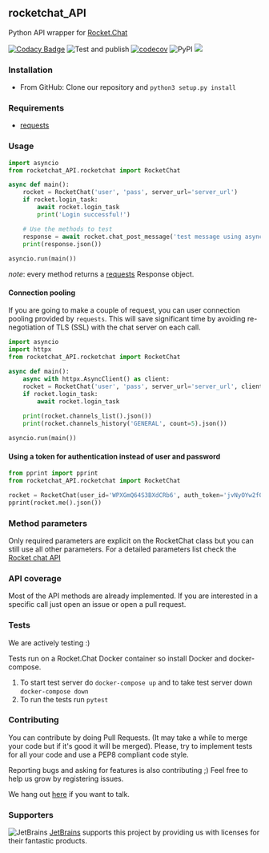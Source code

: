 ## rocketchat_API
Python API wrapper for [Rocket.Chat](https://developer.rocket.chat/reference/api/rest-api/)

[![Codacy Badge](https://api.codacy.com/project/badge/Grade/fff725d9a0974c6597c2dd007daaa86e)](https://www.codacy.com/app/jadolg/rocketchat_API?utm_source=github.com&amp;utm_medium=referral&amp;utm_content=jadolg/rocketchat_API&amp;utm_campaign=Badge_Grade) ![Test and publish](https://github.com/jadolg/rocketchat_API/workflows/Test%20and%20publish/badge.svg?branch=master) [![codecov](https://codecov.io/gh/jadolg/rocketchat_API/branch/master/graph/badge.svg)](https://codecov.io/gh/jadolg/rocketchat_API) ![PyPI](https://img.shields.io/pypi/v/rocketchat_API.svg) ![](https://img.shields.io/pypi/dm/rocketchat-api.svg)

### Installation
- From GitHub:
Clone our repository and `python3 setup.py install`

### Requirements
- [requests](https://github.com/kennethreitz/requests)

### Usage
```python
import asyncio
from rocketchat_API.rocketchat import RocketChat

async def main():
    rocket = RocketChat('user', 'pass', server_url='server_url')
    if rocket.login_task:
        await rocket.login_task
        print('Login successful!')

    # Use the methods to test
    response = await rocket.chat_post_message('test message using asynchronous library!', room_id='room_id')
    print(response.json())
    
asyncio.run(main())
```

*note*: every method returns a [requests](https://github.com/kennethreitz/requests) Response object.

#### Connection pooling
If you are going to make a couple of request, you can user connection pooling provided by `requests`. This will save significant time by avoiding re-negotiation of TLS (SSL) with the chat server on each call.

```python
import asyncio
import httpx
from rocketchat_API.rocketchat import RocketChat

async def main():
    async with httpx.AsyncClient() as client:
    rocket = RocketChat('user', 'pass', server_url='server_url', client=client)
    if rocket.login_task:
        await rocket.login_task
    
    print(rocket.channels_list().json())
    print(rocket.channels_history('GENERAL', count=5).json())

asyncio.run(main())
```
 
#### Using a token for authentication instead of user and password

```python
from pprint import pprint
from rocketchat_API.rocketchat import RocketChat

rocket = RocketChat(user_id='WPXGmQ64S3BXdCRb6', auth_token='jvNyOYw2f0YKwtiFS06Fk21HBRBBuV7zI43HmkNzI_s', server_url='https://demo.rocket.chat')
pprint(rocket.me().json())
```

### Method parameters
Only required parameters are explicit on the RocketChat class but you can still use all other parameters. For a detailed parameters list check the [Rocket chat API](https://developer.rocket.chat/reference/api/rest-api)

### API coverage
Most of the API methods are already implemented. If you are interested in a specific call just open an issue or open a pull request.

### Tests
We are actively testing :) 

Tests run on a Rocket.Chat Docker container so install Docker and docker-compose. 
1. To start test server do `docker-compose up` and to take test server down `docker-compose down`
2. To run the tests run `pytest` 

### Contributing
You can contribute by doing Pull Requests. (It may take a while to merge your code but if it's good it will be merged). Please, try to implement tests for all your code and use a PEP8 compliant code style.

Reporting bugs and asking for features is also contributing ;) Feel free to help us grow by registering issues.

We hang out [here](https://open.rocket.chat/channel/python_rocketchat_api) if you want to talk. 

### Supporters
![JetBrains](https://www.jetbrains.com/company/brand/img/logo6.svg) [JetBrains](https://www.jetbrains.com/) supports this project by providing us with licenses for their fantastic products.
